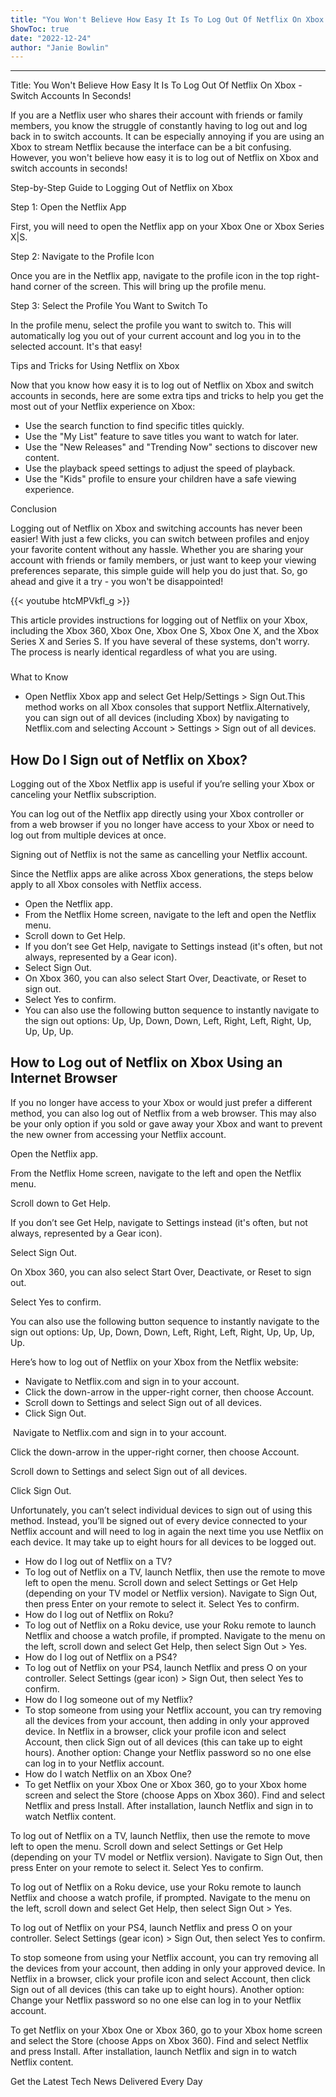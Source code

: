 ```yaml
---
title: "You Won't Believe How Easy It Is To Log Out Of Netflix On Xbox - Switch Accounts In Seconds!"
ShowToc: true 
date: "2022-12-24"
author: "Janie Bowlin"
---
```

*****
Title: You Won't Believe How Easy It Is To Log Out Of Netflix On Xbox - Switch Accounts In Seconds!

If you are a Netflix user who shares their account with friends or family members, you know the struggle of constantly having to log out and log back in to switch accounts. It can be especially annoying if you are using an Xbox to stream Netflix because the interface can be a bit confusing. However, you won't believe how easy it is to log out of Netflix on Xbox and switch accounts in seconds!

Step-by-Step Guide to Logging Out of Netflix on Xbox

Step 1: Open the Netflix App

First, you will need to open the Netflix app on your Xbox One or Xbox Series X|S.

Step 2: Navigate to the Profile Icon

Once you are in the Netflix app, navigate to the profile icon in the top right-hand corner of the screen. This will bring up the profile menu.

Step 3: Select the Profile You Want to Switch To

In the profile menu, select the profile you want to switch to. This will automatically log you out of your current account and log you in to the selected account. It's that easy!

Tips and Tricks for Using Netflix on Xbox

Now that you know how easy it is to log out of Netflix on Xbox and switch accounts in seconds, here are some extra tips and tricks to help you get the most out of your Netflix experience on Xbox:

- Use the search function to find specific titles quickly.
- Use the "My List" feature to save titles you want to watch for later.
- Use the "New Releases" and "Trending Now" sections to discover new content.
- Use the playback speed settings to adjust the speed of playback.
- Use the "Kids" profile to ensure your children have a safe viewing experience.

Conclusion

Logging out of Netflix on Xbox and switching accounts has never been easier! With just a few clicks, you can switch between profiles and enjoy your favorite content without any hassle. Whether you are sharing your account with friends or family members, or just want to keep your viewing preferences separate, this simple guide will help you do just that. So, go ahead and give it a try - you won't be disappointed!

{{< youtube htcMPVkfl_g >}} 




This article provides instructions for logging out of Netflix on your Xbox, including the Xbox 360, Xbox One, Xbox One S, Xbox One X, and the Xbox Series X and Series S. If you have several of these systems, don't worry. The process is nearly identical regardless of what you are using.

 
### 
What to Know
 
- Open Netflix Xbox app and select Get Help/Settings > Sign Out.This method works on all Xbox consoles that support Netflix.Alternatively, you can sign out of all devices (including Xbox) by navigating to Netflix.com and selecting Account > Settings > Sign out of all devices.

 
##   How Do I Sign out of Netflix on Xbox?  
 

Logging out of the Xbox Netflix app is useful if you’re selling your Xbox or canceling your Netflix subscription.

 

You can log out of the Netflix app directly using your Xbox controller or from a web browser if you no longer have access to your Xbox or need to log out from multiple devices at once.

 
Signing out of Netflix is not the same as cancelling your Netflix account.
 

Since the Netflix apps are alike across Xbox generations, the steps below apply to all Xbox consoles with Netflix access.

 
- Open the Netflix app.
 - From the Netflix Home screen, navigate to the left and open the Netflix menu.
 - Scroll down to Get Help.
 - If you don’t see Get Help, navigate to Settings instead (it's often, but not always, represented by a Gear icon).
 - Select Sign Out.
 - On Xbox 360, you can also select Start Over, Deactivate, or Reset to sign out.
 - Select Yes to confirm.
 - You can also use the following button sequence to instantly navigate to the sign out options: Up, Up, Down, Down, Left, Right, Left, Right, Up, Up, Up, Up.

 
##   How to Log out of Netflix on Xbox Using an Internet Browser  
 

If you no longer have access to your Xbox or would just prefer a different method, you can also log out of Netflix from a web browser. This may also be your only option if you sold or gave away your Xbox and want to prevent the new owner from accessing your Netflix account.

 

Open the Netflix app.

 

From the Netflix Home screen, navigate to the left and open the Netflix menu.

 

Scroll down to Get Help. 

 
If you don’t see Get Help, navigate to Settings instead (it's often, but not always, represented by a Gear icon).
 

Select Sign Out.

 
On Xbox 360, you can also select Start Over, Deactivate, or Reset to sign out.
 

Select Yes to confirm.

 
You can also use the following button sequence to instantly navigate to the sign out options: Up, Up, Down, Down, Left, Right, Left, Right, Up, Up, Up, Up.
 

Here’s how to log out of Netflix on your Xbox from the Netflix website:

 
- Navigate to Netflix.com and sign in to your account.
 - Click the down-arrow in the upper-right corner, then choose Account.
 - Scroll down to Settings and select Sign out of all devices.
 - Click Sign Out.

 

 Navigate to Netflix.com and sign in to your account.

 

Click the down-arrow in the upper-right corner, then choose Account.

 

Scroll down to Settings and select Sign out of all devices.

 

Click Sign Out.

 
Unfortunately, you can’t select individual devices to sign out of using this method. Instead, you’ll be signed out of every device connected to your Netflix account and will need to log in again the next time you use Netflix on each device. It may take up to eight hours for all devices to be logged out.
 
- How do I log out of Netflix on a TV?
 - To log out of Netflix on a TV, launch Netflix, then use the remote to move left to open the menu. Scroll down and select Settings or Get Help (depending on your TV model or Netflix version). Navigate to Sign Out, then press Enter on your remote to select it. Select Yes to confirm.
 - How do I log out of Netflix on Roku?
 - To log out of Netflix on a Roku device, use your Roku remote to launch Netflix and choose a watch profile, if prompted. Navigate to the menu on the left, scroll down and select Get Help, then select Sign Out > Yes.
 - How do I log out of Netflix on a PS4?
 - To log out of Netflix on your PS4, launch Netflix and press O on your controller. Select Settings (gear icon) > Sign Out, then select Yes to confirm.
 - How do I log someone out of my Netflix?
 - To stop someone from using your Netflix account, you can try removing all the devices from your account, then adding in only your approved device. In Netflix in a browser, click your profile icon and select Account, then click Sign out of all devices (this can take up to eight hours). Another option: Change your Netflix password so no one else can log in to your Netflix account.
 - How do I watch Netflix on an Xbox One?
 - To get Netflix on your Xbox One or Xbox 360, go to your Xbox home screen and select the Store (choose Apps on Xbox 360). Find and select Netflix and press Install. After installation, launch Netflix and sign in to watch Netflix content.

 
To log out of Netflix on a TV, launch Netflix, then use the remote to move left to open the menu. Scroll down and select Settings or Get Help (depending on your TV model or Netflix version). Navigate to Sign Out, then press Enter on your remote to select it. Select Yes to confirm.
 
To log out of Netflix on a Roku device, use your Roku remote to launch Netflix and choose a watch profile, if prompted. Navigate to the menu on the left, scroll down and select Get Help, then select Sign Out > Yes.
 
To log out of Netflix on your PS4, launch Netflix and press O on your controller. Select Settings (gear icon) > Sign Out, then select Yes to confirm.
 
To stop someone from using your Netflix account, you can try removing all the devices from your account, then adding in only your approved device. In Netflix in a browser, click your profile icon and select Account, then click Sign out of all devices (this can take up to eight hours). Another option: Change your Netflix password so no one else can log in to your Netflix account.
 
To get Netflix on your Xbox One or Xbox 360, go to your Xbox home screen and select the Store (choose Apps on Xbox 360). Find and select Netflix and press Install. After installation, launch Netflix and sign in to watch Netflix content.
 

Get the Latest Tech News Delivered Every Day




